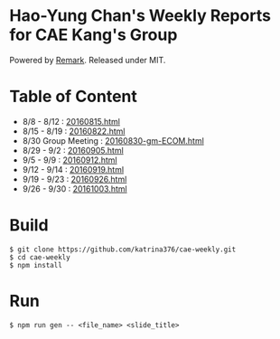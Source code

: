# Hao-Yung Chan's Weekly Reports for CAE Kang's Group
Powered by [Remark](https://github.com/gnab/remark).
Released under MIT.

# Table of Content

- 8/8  - 8/12 : [20160815.html](http://katrina376.github.io/cae-weekly/20160815.html)
- 8/15 - 8/19 : [20160822.html](http://katrina376.github.io/cae-weekly/20160822.html)
- 8/30 Group Meeting : [20160830-gm-ECOM.html](http://katrina376.github.io/cae-weekly/20160830-gm-ECOM.html)
- 8/29 - 9/2  : [20160905.html](http://katrina376.github.io/cae-weekly/20160905.html)
- 9/5  - 9/9  : [20160912.html](http://katrina376.github.io/cae-weekly/20160912.html)
- 9/12 - 9/14 : [20160919.html](http://katrina376.github.io/cae-weekly/20160919.html)
- 9/19 - 9/23 : [20160926.html](http://katrina376.github.io/cae-weekly/20160926.html)
- 9/26 - 9/30 : [20161003.html](http://katrina376.github.io/cae-weekly/20161003.html)

# Build

```
$ git clone https://github.com/katrina376/cae-weekly.git
$ cd cae-weekly
$ npm install
```

# Run

```
$ npm run gen -- <file_name> <slide_title>
```

